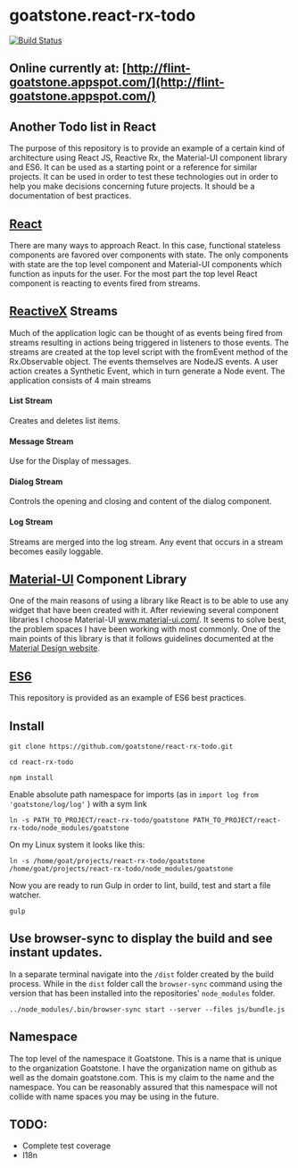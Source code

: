 # goatstone.react-rx-todo

[![Build Status](https://travis-ci.org/goatstone/react-rx-todo.svg?branch=master)](https://travis-ci.org/goatstone/react-rx-todo)

## Online currently at: [http://flint-goatstone.appspot.com/](http://flint-goatstone.appspot.com/)

## Another Todo list in React

The purpose of this repository is to provide an example of a certain kind of architecture using React JS, Reactive Rx, the Material-UI component library and ES6.  It can be used as a starting point or a reference for similar projects. It can be used in order to test these technologies out in order to help you make decisions concerning future projects. It should be a documentation of best practices.

## [React](https://facebook.github.io/react/)

There are many ways to approach React. In this case, functional stateless components are favored over components with state. The only components with state are the top level component and Material-UI components which function as inputs for the user. For the most part the top level React component is reacting to events fired from streams.

## [ReactiveX](http://reactivex.io/) Streams

Much of the application logic can be thought of as events being fired from streams resulting in actions being triggered in listeners to those events. The streams are created at the top level script with the fromEvent method of the Rx.Observable object. The events themselves are NodeJS events.
A user action creates a Synthetic Event, which in turn generate a Node event. The application consists of 4 main streams

#### List Stream
 Creates and deletes list items.

#### Message Stream
 Use for the Display of messages.

#### Dialog Stream
 Controls the opening and closing and content of the dialog component.

#### Log Stream
Streams are merged into the log stream. Any event that occurs in a stream becomes easily loggable.

## [Material-UI](http://www.material-ui.com/) Component Library
One of the main reasons of using a library like React is to be able to use any widget that have been created with it. After reviewing several component libraries I choose Material-UI www.material-ui.com/. It seems to solve best, the problem spaces I have been working with most commonly. One of the main points of this library is that it follows guidelines documented at the [Material Design website](https://material.io/).

## [ES6](https://github.com/rse/es6-features)
This repository is provided as an example of ES6 best practices.

## Install

`git clone https://github.com/goatstone/react-rx-todo.git`

`cd react-rx-todo`

`npm install`

Enable absolute path namespace for imports (as in `import log from 'goatstone/log/log'` ) with a sym link

`ln -s PATH_TO_PROJECT/react-rx-todo/goatstone PATH_TO_PROJECT/react-rx-todo/node_modules/goatstone`

On my Linux system it looks like this:

`ln -s /home/goat/projects/react-rx-todo/goatstone /home/goat/projects/react-rx-todo/node_modules/goatstone`

Now you are ready to run Gulp in order to lint, build, test and start a file watcher.

`gulp`

## Use browser-sync to display the build and see instant updates.

In a separate terminal navigate into the `/dist` folder created by the build process. While in the `dist` folder call the `browser-sync` command using the version that has been installed into the repositories' `node_modules` folder.

`../node_modules/.bin/browser-sync start --server --files js/bundle.js `

## Namespace

The top level of the namespace it Goatstone. This is a name that is unique to the organization Goatstone. I have the organization name on github as well as the domain goatstone.com. This is my claim to the name and the namespace. You can be reasonably assured that this namespace will not collide with name spaces you may be using in the future.

## TODO:
* Complete test coverage
* I18n
